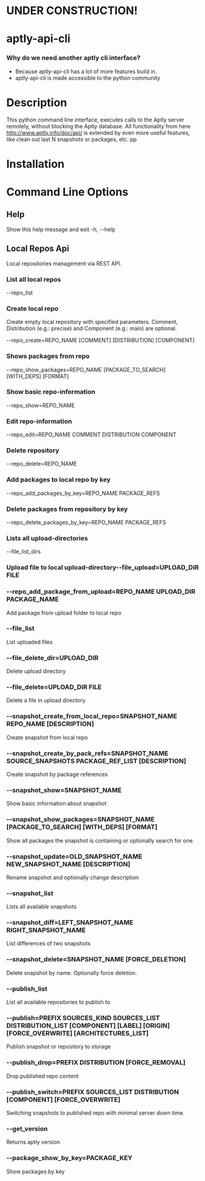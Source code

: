# UNDER CONSTRUCTION!

# aptly-api-cli
### Why do we need another aptly cli interface?
- Because aptly-api-cli has a lot of more features build in.
- aptly-api-cli is made accessible to the python community


# Description
This python command line interface, executes calls to the Aptly server remotely, without blocking the Aptly database.
All functionality from here http://www.aptly.info/doc/api/ is extended by even more useful features, like clean out last N
snapshots or packages, etc. pp

# Installation

# Command Line Options

## Help
Show this help message and exit
-h, --help

## Local Repos Api
Local repositories management via REST API.

### List all local repos
--repo_list

### Create local repo
Create empty local repository with specified parameters.  Comment, Distribution (e.g.: precise) and Component (e.g.: main) are optional.

--repo_create=REPO_NAME [COMMENT] [DISTRIBUTION] [COMPONENT]

### Shows packages from repo
--repo_show_packages=REPO_NAME [PACKAGE_TO_SEARCH] [WITH_DEPS] [FORMAT]


###  Show basic repo-information
--repo_show=REPO_NAME

### Edit repo-information  
--repo_edit=REPO_NAME COMMENT DISTRIBUTION COMPONENT


### Delete repository
--repo_delete=REPO_NAME

###  Add packages to local repo by key
--repo_add_packages_by_key=REPO_NAME PACKAGE_REFS

###  Delete packages from repository by key
--repo_delete_packages_by_key=REPO_NAME PACKAGE_REFS


### Lists all upload-directories
--file_list_dirs


### Upload file to local upload-directory--file_upload=UPLOAD_DIR FILE


### --repo_add_package_from_upload=REPO_NAME UPLOAD_DIR PACKAGE_NAME
Add package from upload folder to local repo

### --file_list
List uploaded files

### --file_delete_dir=UPLOAD_DIR
Delete upload directory

### --file_delete=UPLOAD_DIR FILE
Delete a file in upload directory

### --snapshot_create_from_local_repo=SNAPSHOT_NAME REPO_NAME [DESCRIPTION]
Create snapshot from local repo

### --snapshot_create_by_pack_refs=SNAPSHOT_NAME SOURCE_SNAPSHOTS PACKAGE_REF_LIST [DESCRIPTION]
Create snapshot by package references

### --snapshot_show=SNAPSHOT_NAME
Show basic information about snapshot

### --snapshot_show_packages=SNAPSHOT_NAME [PACKAGE_TO_SEARCH] [WITH_DEPS] [FORMAT]
Show all packages the snapshot is containing or optionally search for one.

### --snapshot_update=OLD_SNAPSHOT_NAME NEW_SNAPSHOT_NAME [DESCRIPTION]
Rename snapshot and optionally change description

### --snapshot_list
Lists all available snapshots

### --snapshot_diff=LEFT_SNAPSHOT_NAME RIGHT_SNAPSHOT_NAME
List differences of two snapshots

### --snapshot_delete=SNAPSHOT_NAME [FORCE_DELETION]
Delete snapshot by name. Optionally force deletion.

### --publish_list
List all available repositories to publish to

### --publish=PREFIX SOURCES_KIND SOURCES_LIST DISTRIBUTION_LIST [COMPONENT] [LABEL] [ORIGIN] [FORCE_OVERWRITE] [ARCHITECTURES_LIST]
Publish snapshot or repository to storage

### --publish_drop=PREFIX DISTRIBUTION [FORCE_REMOVAL]
Drop published repo content

### --publish_switch=PREFIX SOURCES_LIST DISTRIBUTION [COMPONENT] [FORCE_OVERWRITE]
Switching snapshots to published repo with minimal server down time.

### --get_version
Returns aptly version

### --package_show_by_key=PACKAGE_KEY
Show packages by key
